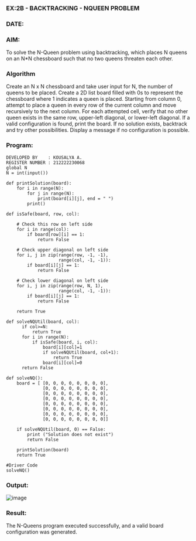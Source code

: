 ### EX:2B - BACKTRACKING - NQUEEN PROBLEM
### DATE:
### AIM:
To solve the N-Queen problem using backtracking, which places N queens on an N*N chessboard such that no two queens threaten each other.

### Algorithm
Create an N x N chessboard and take user input for N, the number of queens to be placed.
Create a 2D list board filled with 0s to represent the chessboard where 1 indicates a queen is placed.
Starting from column 0, attempt to place a queen in every row of the current column and move recursively to the next column.
For each attempted cell, verify that no other queen exists in the same row, upper-left diagonal, or lower-left diagonal.
If a valid configuration is found, print the board. If no solution exists, backtrack and try other possibilities. Display a message if no configuration is possible.
### Program:
```
DEVELOPED BY    : KOUSALYA A.
REGISTER NUMBER : 212222230068
global N
N = int(input())
 
def printSolution(board):
    for i in range(N):
        for j in range(N):
            print(board[i][j], end = " ")
        print()
 
def isSafe(board, row, col):
 
    # Check this row on left side
    for i in range(col):
        if board[row][i] == 1:
            return False
 
    # Check upper diagonal on left side
    for i, j in zip(range(row, -1, -1),
                    range(col, -1, -1)):
        if board[i][j] == 1:
            return False
 
    # Check lower diagonal on left side
    for i, j in zip(range(row, N, 1),
                    range(col, -1, -1)):
        if board[i][j] == 1:
            return False
 
    return True
 
def solveNQUtil(board, col):
      if col>=N:
          return True
      for i in range(N):
          if isSafe(board, i, col):
              board[i][col]=1
              if solveNQUtil(board, col+1):
                  return True
              board[i][col]=0
      return False

def solveNQ():
    board = [ [0, 0, 0, 0, 0, 0, 0, 0],
              [0, 0, 0, 0, 0, 0, 0, 0],
              [0, 0, 0, 0, 0, 0, 0, 0],
              [0, 0, 0, 0, 0, 0, 0, 0],
              [0, 0, 0, 0, 0, 0, 0, 0],
              [0, 0, 0, 0, 0, 0, 0, 0],
              [0, 0, 0, 0, 0, 0, 0, 0],
              [0, 0, 0, 0, 0, 0, 0, 0]]
 
    if solveNQUtil(board, 0) == False:
        print ("Solution does not exist")
        return False
 
    printSolution(board)
    return True
 
#Driver Code
solveNQ()
```
### Output:
![image](https://github.com/user-attachments/assets/58b34562-b1b4-4a73-9e0a-9c1fb3bae4f3)


### Result:
The N-Queens program executed successfully, and a valid board configuration was generated.
